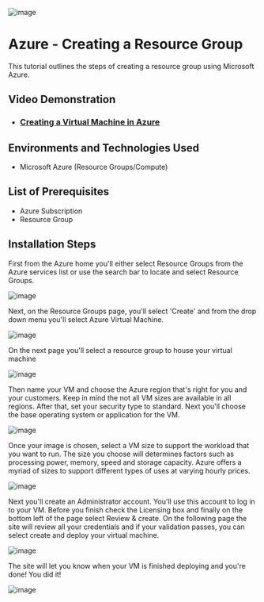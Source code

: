 <p align="center"> 
  
  ![image](https://github.com/oraljr/vm-setup/assets/152557529/47e99680-3bde-4a0a-832d-ab4d94dabde2)

</p>


<h1>Azure - Creating a Resource Group</h1>
This tutorial outlines the steps of creating a resource group using Microsoft Azure.<br />


<h2>Video Demonstration</h2>

- ### [Creating a Virtual Machine in Azure](https://clipchamp.com/watch/aJXukDOnyE0)

<h2>Environments and Technologies Used</h2>

- Microsoft Azure (Resource Groups/Compute)


<h2>List of Prerequisites</h2>

- Azure Subscription
- Resource Group

<h2>Installation Steps</h2>

First from the Azure home you'll either select Resource Groups from the Azure services list or use the search bar to locate and select Resource Groups.

![image](https://github.com/oraljr/rg-setup/assets/152557529/ef3a4f0e-e992-48fa-982c-3aff63420d36)

Next, on the Resource Groups page, you'll select 'Create' and from the drop down menu you'll select Azure Virtual Machine.

![image](https://github.com/oraljr/vm-setup/assets/152557529/33eb7e3b-2c70-4229-8e44-b5d958bab1ea)

On the next page you'll select a resource group to house your virtual machine

![image](https://github.com/oraljr/vm-setup/assets/152557529/d14fc138-be87-4260-bf65-a5b7ef5a0bb8)

Then name your VM and choose the Azure region that's right for you and your customers. Keep in mind the not all VM sizes are available in all regions. After that, set your security type to standard. Next you'll choose the base operating system or application for the VM.

![image](https://github.com/oraljr/vm-setup/assets/152557529/c5aa3d56-4387-4d52-a2f5-3928f9f6c54e)

Once your image is chosen, select a VM size to support the workload that you want to run. The size you choose will determines factors such as processing power, memory, speed and storage capacity. Azure offers a myriad of sizes to support different types of uses at varying hourly prices.

![image](https://github.com/oraljr/vm-setup/assets/152557529/a6131cba-66fa-4645-92bd-acf0adb2c17b)

Next you'll create an Administrator account. You'll use this account to log in to your VM. Before you finish check the Licensing box and finally on the bottom left of the page select Review & create. On the following page the site will review all your credentials and if your validation passes, you can select create and deploy your virtual machine.

![image](https://github.com/oraljr/vm-setup/assets/152557529/026025c8-945d-4632-8dde-87c4edd754b2)

The site will let you know when your VM is finished deploying and you're done! You did it!

![image](https://github.com/oraljr/vm-setup/assets/152557529/20719980-2ff6-4309-9e9d-0986b99ab483)



